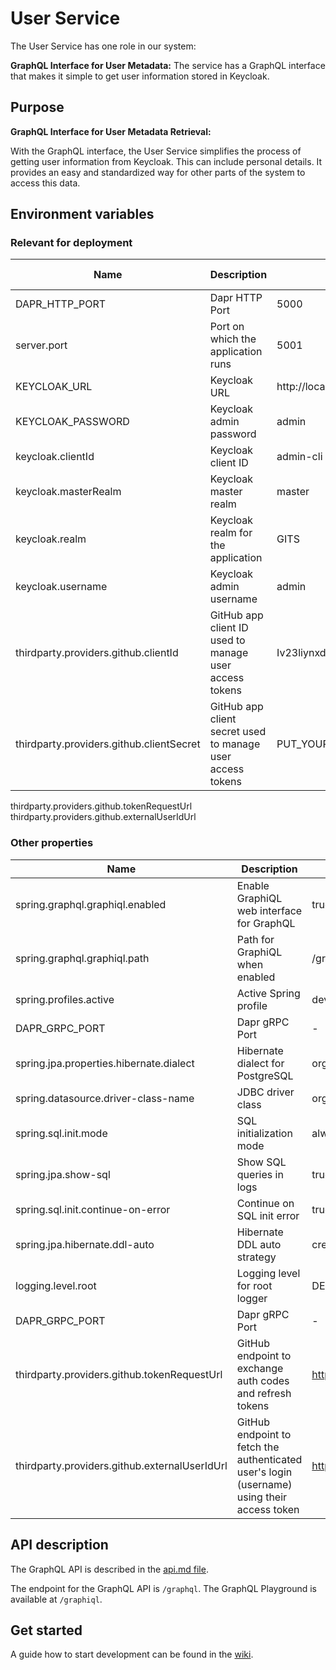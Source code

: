 # User Service

The User Service has one role in our system: 

**GraphQL Interface for User Metadata:** The service has a GraphQL interface that makes it simple to get user information stored in Keycloak. 

## Purpose

 **GraphQL Interface for User Metadata Retrieval:**

   With the GraphQL interface, the User Service simplifies the process of getting user information from Keycloak. This can include personal details. It provides an easy and standardized way for other parts of the system to access this data.

## Environment variables 
### Relevant for deployment
| Name                                     | Description                                                | Value in Dev Environment                    | Value in Prod Environment |
|------------------------------------------|------------------------------------------------------------|---------------------------------------------|---------------------------|
| DAPR_HTTP_PORT                           | Dapr HTTP Port                                             | 5000                                        | 3500                      |
| server.port                              | Port on which the application runs                         | 5001                                        | 5001                      |
| KEYCLOAK_URL                             | Keycloak URL                                               | http://localhost:9009/                      | http://keycloak/keycloak  |
| KEYCLOAK_PASSWORD                        | Keycloak admin password                                    | admin                                       | *secret*                  |
| keycloak.clientId                        | Keycloak client ID                                         | admin-cli                                   | admin-cli                 |
| keycloak.masterRealm                     | Keycloak master realm                                      | master                                      | master                    |
| keycloak.realm                           | Keycloak realm for the application                         | GITS                                        | GITS                      |
| keycloak.username                        | Keycloak admin username                                    | admin                                       | admin                     |
| thirdparty.providers.github.clientId     | GitHub app client ID used to manage user access tokens     | Iv23liynxdcJafLw0ptQ                        |                           |
| thirdparty.providers.github.clientSecret | GitHub app client secret used to manage user access tokens | PUT_YOUR_CLIENT_SECRET_FOR_DEVELOPMENT_HERE | **secret**                |

thirdparty.providers.github.tokenRequestUrl
thirdparty.providers.github.externalUserIdUrl
### Other properties
| Name                                    | Description                               | Value in Dev Environment                | Value in Prod Environment               |
|-----------------------------------------|-------------------------------------------|-----------------------------------------|-----------------------------------------|
| spring.graphql.graphiql.enabled         | Enable GraphiQL web interface for GraphQL | true                                    | true                                    |
| spring.graphql.graphiql.path            | Path for GraphiQL when enabled            | /graphiql                               | /graphiql                               |
| spring.profiles.active                  | Active Spring profile                     | dev                                     | prod                                    |
| DAPR_GRPC_PORT                          | Dapr gRPC Port                            | -                                       | 50001                                   |
| spring.jpa.properties.hibernate.dialect | Hibernate dialect for PostgreSQL          | org.hibernate.dialect.PostgreSQLDialect | org.hibernate.dialect.PostgreSQLDialect |
| spring.datasource.driver-class-name     | JDBC driver class                         | org.postgresql.Driver                   | org.postgresql.Driver                   |
| spring.sql.init.mode                    | SQL initialization mode                   | always                                  | always                                  |
| spring.jpa.show-sql                     | Show SQL queries in logs                  | true                                    | false                                   |
| spring.sql.init.continue-on-error       | Continue on SQL init error                | true                                    | true                                    |
| spring.jpa.hibernate.ddl-auto           | Hibernate DDL auto strategy               | create                                  | update                                  |
| logging.level.root                      | Logging level for root logger             | DEBUG                                   | -                                       |
| DAPR_GRPC_PORT                          | Dapr gRPC Port                            | -                                       | 50001                                   |
| thirdparty.providers.github.tokenRequestUrl    | GitHub endpoint to exchange auth codes and refresh tokens    | https://github.com/login/oauth/access_token   | same                      |
| thirdparty.providers.github.externalUserIdUrl  | GitHub endpoint to fetch the authenticated user's login (username) using their access token | https://api.github.com/user | same |
## API description

The GraphQL API is described in the [api.md file](api.md).

The endpoint for the GraphQL API is `/graphql`. The GraphQL Playground is available at `/graphiql`.

## Get started

A guide how to start development can be
found in the [wiki](https://meitrex.readthedocs.io/en/latest/dev-manuals/backend/get-started.html).

